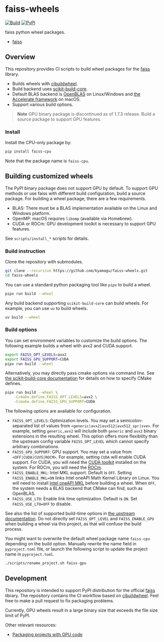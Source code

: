 # faiss-wheels

[![Build](https://github.com/kyamagu/faiss-wheels/actions/workflows/build.yml/badge.svg)](https://github.com/kyamagu/faiss-wheels/actions/workflows/build.yml)
[![PyPI](https://img.shields.io/pypi/v/faiss-cpu?label=faiss-cpu)](https://pypi.org/project/faiss-cpu/)

faiss python wheel packages.

- [faiss](https://github.com/facebookresearch/faiss)

## Overview

This repository provides CI scripts to build wheel packages for the
[faiss](https://github.com/facebookresearch/faiss) library.

- Builds wheels with [cibuildwheel](https://github.com/pypa/cibuildwheel/).
- Build backend uses [scikit-build-core](https://github.com/scikit-build/scikit-build-core).
- Default BLAS backend is [OpenBLAS](https://github.com/OpenMathLib/OpenBLAS) on Linux/Windows and [the Accelerate framework](https://developer.apple.com/documentation/accelerate) on macOS.
- Support various build options.

> **Note**
> GPU binary package is discontinued as of 1.7.3 release. Build a source package to support GPU features.

### Install

Install the CPU-only package by:

```bash
pip install faiss-cpu
```

Note that the package name is `faiss-cpu`.

## Building customized wheels

The PyPI binary package does not support GPU by default. To support GPU methods or use faiss with different build configuration, build a source package. For building a wheel package, there are a few requirements.

- BLAS: There must be a BLAS implementation available on the Linux and Windows platform.
- OpenMP: macOS requires `libomp` (available via Homebrew).
- CUDA or ROCm: GPU development toolkit is necessary to support GPU features.

See `scripts/install_*` scripts for details.

### Build instruction

Clone the repository with submodules.

```bash
git clone --recursive https://github.com/kyamagu/faiss-wheels.git
cd faiss-wheels
```

You can use a standard python packaging tool like `pipx` to build a wheel.

```bash
pipx run build --wheel
```

Any build backend supporting `scikit-build-core` can build wheels. For example, you can use `uv` to build wheels.

```bash
uv build --wheel
```

### Build options

You can set environment variables to customize the build options. The following example builds a wheel with avx2 and CUDA support.

```bash
export FAISS_OPT_LEVELS=avx2
export FAISS_GPU_SUPPORT=CUDA
pipx run build --wheel
```

Alternatively, you may directly pass cmake options via command line. See [the scikit-build-core documentation](https://scikit-build-core.readthedocs.io/en/latest/configuration/index.html#configuring-cmake-arguments-and-defines) for details on how to specify CMake defines.

```bash
pipx run build --wheel \
    -Ccmake.define.FAISS_OPT_LEVELS=avx2 \
    -Ccmake.define.FAISS_GPU_SUPPORT=CUDA
```

The following options are available for configuration.

- `FAISS_OPT_LEVELS`: Optimization levels. You may set a semicolon-separated list of values from `<generic|avx2|avx512|avx512_spr|sve>`. For example, setting `generic,avx2` will include both `generic` and `avx2` binary extensions in the resulting wheel. This option offers more flexibility than the upstream config variable `FAISS_OPT_LEVEL` which cannot specify arbitrary combinations.
- `FAISS_GPU_SUPPORT`: GPU support. You may set a value from `<OFF|CUDA|CUVS|ROCM>`. For example, setting `CUDA` will enable CUDA support. For CUDA, you will need the [CUDA toolkit](https://developer.nvidia.com/cuda-toolkit) installed on the system. For ROCm, you will need the [ROCm](https://rocm.docs.amd.com/en/latest/).
- `FAISS_ENABLE_MKL`: Intel MKL support. Default is `OFF`. Setting `FAISS_ENABLE_MKL=ON` links Intel oneAPI Math Kernel Library on Linux. You will need to install [Intel oneAPI MKL](https://www.intel.com/content/www/us/en/developer/tools/oneapi/onemkl.html) before building a wheel. When `OFF`, the system needs a BLAS backend that CMake can find, such as OpenBLAS.
- `FAISS_USE_LTO`: Enable link time optimization. Default is `ON`. Set `FAISS_USE_LTO=OFF` to disable.

See also the list of supported build-time options in [the upstream documentation](https://github.com/facebookresearch/faiss/blob/main/INSTALL.md#step-1-invoking-cmake). Do not directly set `FAISS_OPT_LEVEL` and `FAISS_ENABLE_GPU` when building a wheel via this project, as that will confuse the build process.

You might want to overwrite the default wheel package name `faiss-cpu` depending on the build option. Manually rewrite the name field in `pyproject.toml` file, or launch the following script to update the project name in `pyproject.toml`.

```bash
./scripts/rename_project.sh faiss-gpu
```

## Development

This repository is intended to support PyPI distribution for the official [faiss](https://github.com/facebookresearch/faiss) library.
The repository contains the CI workflow based on [cibuildwheel](https://github.com/pypa/cibuildwheel/).
Feel free to make a pull request to fix packaging problems.

Currently, GPU wheels result in a large binary size that exceeds the file size limit of PyPI.

Other relevant resources:

- [Packaging projects with GPU code](https://pypackaging-native.github.io/key-issues/gpus/)
